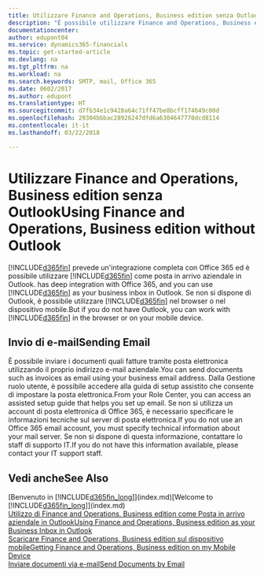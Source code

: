 ```yaml
---
title: Utilizzare Finance and Operations, Business edition senza Outlook | Documenti Microsoft
description: "È possibile utilizzare Finance and Operations, Business edition come Posta in arrivo aziendale in Outlook perché è possibile integrarlo con Office 365, tuttavia, è anche possibile non utilizzare Outlook e usare invece un browser o il dispositivo mobile."
documentationcenter: 
author: edupont04
ms.service: dynamics365-financials
ms.topic: get-started-article
ms.devlang: na
ms.tgt_pltfrm: na
ms.workload: na
ms.search.keywords: SMTP, mail, Office 365
ms.date: 0602/2017
ms.author: edupont
ms.translationtype: HT
ms.sourcegitcommit: d7fb34e1c9428a64c71ff47be8bcff174649c00d
ms.openlocfilehash: 29304bbbac28926247dfd6a6304647770dcd8114
ms.contentlocale: it-it
ms.lasthandoff: 03/22/2018

---
```

# <a name="using-finance-and-operations-business-edition-without-outlook"></a><span data-ttu-id="a00da-103">Utilizzare Finance and Operations, Business edition senza Outlook</span><span class="sxs-lookup"><span data-stu-id="a00da-103">Using Finance and Operations, Business edition without Outlook</span></span>
[!INCLUDE[d365fin](includes/d365fin_md.md)]<span data-ttu-id="a00da-104"> prevede un'integrazione completa con Office 365 ed è possibile utilizzare [!INCLUDE[d365fin](includes/d365fin_md.md)] come posta in arrivo aziendale in Outlook.</span><span class="sxs-lookup"><span data-stu-id="a00da-104"> has deep integration with Office 365, and you can use [!INCLUDE[d365fin](includes/d365fin_md.md)] as your business inbox in Outlook.</span></span> <span data-ttu-id="a00da-105">Se non si dispone di Outlook, è possibile utilizzare [!INCLUDE[d365fin](includes/d365fin_md.md)] nel browser o nel dispositivo mobile.</span><span class="sxs-lookup"><span data-stu-id="a00da-105">But if you do not have Outlook, you can work with [!INCLUDE[d365fin](includes/d365fin_md.md)] in the browser or on your mobile device.</span></span>  

## <a name="sending-email"></a><span data-ttu-id="a00da-106">Invio di e-mail</span><span class="sxs-lookup"><span data-stu-id="a00da-106">Sending Email</span></span>
<span data-ttu-id="a00da-107">È possibile inviare i documenti quali fatture tramite posta elettronica utilizzando il proprio indirizzo e-mail aziendale.</span><span class="sxs-lookup"><span data-stu-id="a00da-107">You can send documents such as invoices as email using your business email address.</span></span> <span data-ttu-id="a00da-108">Dalla Gestione ruolo utente, è possibile accedere alla guida di setup assistito che consente di impostare la posta elettronica.</span><span class="sxs-lookup"><span data-stu-id="a00da-108">From your Role Center, you can access an assisted setup guide that helps you set up email.</span></span> <span data-ttu-id="a00da-109">Se non si utilizza un account di posta elettronica di Office 365, è necessario specificare le informazioni tecniche sul server di posta elettronica.</span><span class="sxs-lookup"><span data-stu-id="a00da-109">If you do not use an Office 365 email account, you must specify technical information about your mail server.</span></span> <span data-ttu-id="a00da-110">Se non si dispone di questa informazione, contattare lo staff di supporto IT.</span><span class="sxs-lookup"><span data-stu-id="a00da-110">If you do not have this information available, please contact your IT support staff.</span></span>  


## <a name="see-also"></a><span data-ttu-id="a00da-111">Vedi anche</span><span class="sxs-lookup"><span data-stu-id="a00da-111">See Also</span></span>
<span data-ttu-id="a00da-112">[Benvenuto in [!INCLUDE[d365fin_long](includes/d365fin_long_md.md)]](index.md)</span><span class="sxs-lookup"><span data-stu-id="a00da-112">[Welcome to [!INCLUDE[d365fin_long](includes/d365fin_long_md.md)]](index.md)</span></span>  
[<span data-ttu-id="a00da-113">Utilizzo di Finance and Operations, Business edition come Posta in arrivo aziendale in Outlook</span><span class="sxs-lookup"><span data-stu-id="a00da-113">Using Finance and Operations, Business edition as your Business Inbox in Outlook</span></span>](madeira-outlook.md)  
[<span data-ttu-id="a00da-114">Scaricare Finance and Operations, Business edition sul dispositivo mobile</span><span class="sxs-lookup"><span data-stu-id="a00da-114">Getting Finance and Operations, Business edition on my Mobile Device</span></span>](install-mobile-app.md)  
[<span data-ttu-id="a00da-115">Inviare documenti via e-mail</span><span class="sxs-lookup"><span data-stu-id="a00da-115">Send Documents by Email</span></span>](ui-how-send-documents-email.md)

